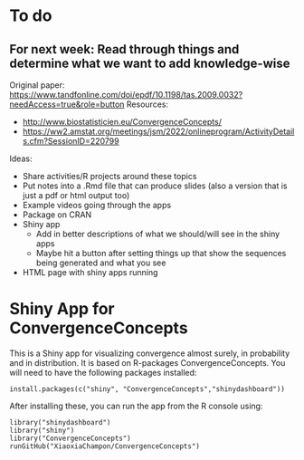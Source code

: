 # To do

## For next week: Read through things and determine what we want to add knowledge-wise

Original paper: https://www.tandfonline.com/doi/epdf/10.1198/tas.2009.0032?needAccess=true&role=button
Resources: 
- http://www.biostatisticien.eu/ConvergenceConcepts/
- https://ww2.amstat.org/meetings/jsm/2022/onlineprogram/ActivityDetails.cfm?SessionID=220799


Ideas:
- Share activities/R projects around these topics
- Put notes into a .Rmd file that can produce slides (also a version that is just a pdf or html output too)
- Example videos going through the apps
- Package on CRAN
- Shiny app
    - Add in better descriptions of what we should/will see in the shiny apps
    - Maybe hit a button after setting things up that show the sequences being generated and what you see
- HTML page with shiny apps running

# Shiny App for ConvergenceConcepts
This is a Shiny app for visualizing convergence almost surely, in probability and in distribution. It is based on R-packages ConvergenceConcepts. You will need to have the following packages installed:

```
install.packages(c("shiny", "ConvergenceConcepts","shinydashboard"))
```

After installing these, you can run the app from the R console using:

```
library("shinydashboard")
library("shiny") 
library("ConvergenceConcepts")
runGitHub("XiaoxiaChampon/ConvergenceConcepts")   
```
